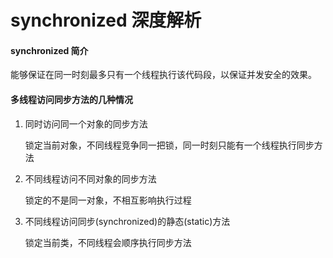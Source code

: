 # synchronized 深度解析

#### synchronized 简介

能够保证在同一时刻最多只有一个线程执行该代码段，以保证并发安全的效果。

#### 多线程访问同步方法的几种情况

1. 同时访问同一个对象的同步方法

   锁定当前对象，不同线程竞争同一把锁，同一时刻只能有一个线程执行同步方法

2. 不同线程访问不同对象的同步方法

   锁定的不是同一对象，不相互影响执行过程

3. 不同线程访问同步(synchronized)的静态(static)方法

   锁定当前类，不同线程会顺序执行同步方法
